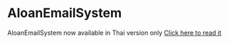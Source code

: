 # AloanEmailSystem
AloanEmailSystem now available in Thai version only [Click here to read it](https://github.com/mopokan/AloanEmailSystem/blob/main/READMETHAI.md)
